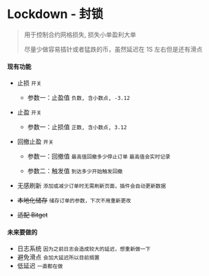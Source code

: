 # Lockdown - 封锁

> 用于控制合约网格损失, 损失小单盈利大单
>
> 尽量少做容易插针或者猛跌的币，虽然延迟在 1S 左右但是还有滑点

#### 现有功能

-   止损 `开关`

    -   参数一：止盈值 `负数, 含小数点, -3.12`

-   止盈 `开关`

    -   参数一：止损值 `正数, 含小数点, 3.12`

-   回撤止盈 `开关`

    -   参数一：回撤值 `最高值回撤多少停止订单` `最高值会实时记录`

    -   参数二：触发值 `到达多少开始触发回撤`

-   无感刷新 `添加或减少订单时无需刷新页面，插件会自动更新数据`

-   ~~本地化储存~~ `储存订单的参数，下次不用重新更改`

-   ~~适配 Bitget~~

#### 未来要做的

-   日志系统 `因为之前日志会造成较大的延迟，想重新做一下`
-   避免滑点 `会加大延迟所以目前搁置`
-   低延迟 `一直都在做`

